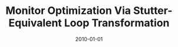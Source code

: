 ---
title: "Monitor Optimization Via Stutter-Equivalent Loop Transformation"
date: 2010-01-01
venue: "Proceedings of the 25th Annual ACM SIGPLAN Conference on Object-Oriented Programming, Systems, Languages, and Applications, OOPSLA 2010, October 17-21, 2010, Reno/Tahoe, Nevada, USA"
paperurl: https://doi.org/10.1145/1869459.1869483
authors: "Rahul Purandare, Matthew B Dwyer and Sebastian G Elbaum"
awards: ""
---